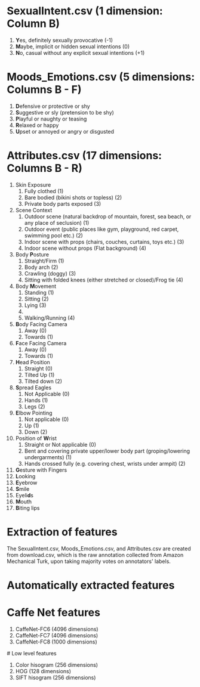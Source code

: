 
# SexualIntent.csv (1 dimension: Column B)
<ol>
  <li><b>Y</b>es, definitely sexually provocative (-1)</li>
  <li><b>M</b>aybe, implicit or hidden sexual intentions (0)</li>
  <li><b>N</b>o, casual without any explicit sexual intentions (+1)</li>
</ol>

# Moods_Emotions.csv (5 dimensions: Columns B - F)
<ol>
  <li><b>D</b>efensive or protective or shy</li>
  <li><b>S</b>uggestive or sly (pretension to be shy)</li>
  <li><b>P</b>layful or naughty or teasing</li>
  <li><b>R</b>elaxed or happy</li>
  <li><b>U</b>pset or annoyed or angry or disgusted</li>
</ol>

# Attributes.csv (17 dimensions: Columns B - R)
<ol>
  <li type = "1"> Skin Exposure
    <ol>
      <li>Fully clothed (1) </li>
      <li>Bare bodied (bikini shots or topless) (2)</li>
      <li>Private body parts exposed (3)</li>
    </ol>
  </li>
  <li type = "1"> Scene Context
    <ol>
      <li>Outdoor scene (natural backdrop of mountain, forest, sea beach, or any place of seclusion) (1)</li>
      <li>Outdoor event (public places like gym, playground, red carpet, swimming pool etc.) (2)</li>
      <li>Indoor scene with props (chairs, couches, curtains, toys etc.) (3)</li>
      <li>Indoor scene without props (Flat background) (4)</li>
    </ol>
  </li>
  
  <li>Body <b>P</b>osture
    <ol>
      <li>Straight/Firm (1)</li>
      <li>Body arch (2)</li>
      <li>Crawling (doggy) (3)</li>
      <li>Sitting with folded knees (either stretched or closed)/Frog tie (4)</li>
    </ol>
  </li>
  <li>Body <b>M</b>ovement
    <ol>
      <li>Standing (1)</li>
      <li>Sitting (2)</li>
      <li>Lying (3)<li>
      <li>Walking/Running (4)</li>
    </ol>
  </li>
  
  <li><b>B</b>ody Facing Camera
    <ol>
      <li>Away (0)</li>
      <li>Towards (1)</li>
    </ol>
  </li>
  <li><b>F</b>ace Facing Camera
    <ol>
      <li>Away (0)</li>
      <li>Towards (1)</li>
    </ol>
  </li>
  
  <li><b>H</b>ead Position
    <ol>
      <li>Straight (0)</li>
      <li>Tilted Up (1)</li>
      <li>Tilted down (2)</li>
    </ol>
  </li>
  
  <li><b>S</b>pread Eagles
    <ol>
      <li>Not Applicable (0)</li>
      <li>Hands (1)</li>
      <li>Legs (2)</li>
    </ol>
  </li>
  
  <li><b>E</b>lbow Pointing
    <ol>
      <li>Not applicable (0)</li>
      <li>Up (1)</li>
      <li>Down (2)</li>
    </ol>
  </li>
  
  <li>Position of <b>W</b>rist
    <ol>
      <li>Straight or Not applicable (0)</li>
      <li>Bent and covering private upper/lower body part (groping/lowering undergarments) (1)</li>
      <li>Hands crossed fully (e.g. covering chest, wrists under armpit) (2)</li>
    </ol>
  </li>
  
  <li><b>G</b>esture with Fingers</li>
  <li><b>L</b>ooking</li>
  <li><b>E</b>yebrow</li>
  <li><b>S</b>mile</li>
  <li>Eyeli<b>d</b>s</li>
  <li><b>M</b>outh</li>
  <li><b>B</b>iting lips</li>
</ol>

# Extraction of features 
<p> The SexualIntent.csv, Moods_Emotions.csv, and Attributes.csv are created from download.csv, which is the raw annotation collected from Amazon Mechanical Turk, upon taking majority votes on annotators' labels.</p>

# Automatically extracted features
# Caffe Net features
<ol>
  <li>CaffeNet-FC6 (4096 dimensions)</li>
  <li>CaffeNet-FC7 (4096 dimensions)</li>
  <li>CaffeNet-FC8 (1000 dimensions)</li>
</ol>
# Low level features
<ol>
  <li>Color hisogram (256 dimensions)</li>
  <li>HOG (128 dimensions)</li>
  <li>SIFT hisogram (256 dimensions)</li>
</ol>

